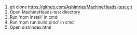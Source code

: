 1. git clone https://github.com/Ashimriat/MachineHeads-test.git
2. Open MachineHeads-test directory
3. Run 'npm install' in cmd
4. Run 'npm run build:prod' in cmd
5. Open dist/index.html
